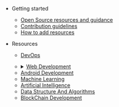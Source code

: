 * Getting started
  - [Open Source resources and guidance](../pages/open-source-resources.md)
  - [Contribution guidelines](../Contributing.md)
  - [How to add resources](../how-to-add-resources.md)
* Resources
  - [DevOps](./../pages/devops-resources.md)
  - <details>
     <summary><a href="./../pages/web-development-resources.md">Web Development</a>
     </summary>
    
    - [HTML resources](./../pages/HTML-resources.md)
    - [CSS resources](./../pages/CSS-resources.md)
    - [React resources](./../pages/react-resources.md)
    - [Backend Development resources](./../pages/backend-development-resource.md) 
  </details>
    
  - [Android Development](../pages/android-development-resources.md)
  - [Machine Learning](../pages/machine-learning-resources.md)
  - [Artificial Intelligence](../pages/AI-resources.md)
  - [Data Structure And Algorithms](../pages/data-structure-and-algorithms-resources.md)
  - [BlockChain Development](../pages/full-stack-blockchain-development.md)
